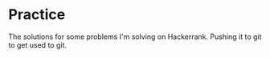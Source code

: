# Practice
The solutions for some problems I'm solving on Hackerrank.
Pushing it to git to get used to git.
